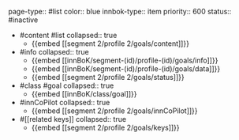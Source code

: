 page-type:: #list
color:: blue
innbok-type:: item
priority:: 600
status:: #inactive

- #content #list
  collapsed:: true
	- {{embed [[segment 2/profile 2/goals/content]]}}
- #info
  collapsed:: true
	- {{embed [[innBoK/segment-(id)/profile-(id)/goals/info]]}}
	- {{embed [[innBoK/segment-(id)/profile-(id)/goals/data]]}}
	- {{embed [[segment 2/profile 2/goals/status]]}}
- #class #goal
  collapsed:: true
	- {{embed [[innBoK/class/goal]]}}
- #innCoPilot
  collapsed:: true
	- {{embed [[segment 2/profile 2/goals/innCoPilot]]}}
- #[[related keys]]
  collapsed:: true
	- {{embed [[segment 2/profile 2/goals/keys]]}}


